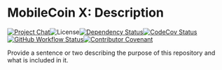 # MobileCoin X: Description

[![Project Chat][chat-image]][chat-link]<!--
-->![License][license-image]<!--
-->[![Dependency Status][deps-image]][deps-link]<!--
-->[![CodeCov Status][codecov-image]][codecov-link]<!--
-->[![GitHub Workflow Status][gha-image]][gha-link]<!--
-->[![Contributor Covenant][conduct-image]](CODE_OF_CONDUCT.md) 

Provide a sentence or two describing the purpose of this repository and what is included in it.

[chat-image]: https://img.shields.io/discord/844353360348971068?style=flat-square
[chat-link]: https://mobilecoin.chat
<!-- These links will need to be updated to use an example <CRATE> and <REPO> -->
[license-image]: https://img.shields.io/crates/l/mc-<CRATE>?style=flat-square
[deps-image]: https://deps.rs/repo/github/mobilecoinfoundation/<REPO>/status.svg?style=flat-square
[deps-link]: https://deps.rs/repo/github/mobilecoinfoundation/<REPO>
[codecov-image]: https://img.shields.io/codecov/c/github/mobilecoinfoundation/<REPO>/develop?style=flat-square
[codecov-link]: https://codecov.io/gh/mobilecoinfoundation/<REPO>
[gha-image]: https://img.shields.io/github/workflow/status/mobilecoinfoundation/<REPO>/rust/main?style=flat-square
[gha-link]: https://github.com/mobilecoinfoundation/<REPO>/actions/workflows/build.yaml?query=branch%3Amain
[conduct-image]: https://img.shields.io/badge/Contributor%20Covenant-2.1-4baaaa.svg?style=flat-square
